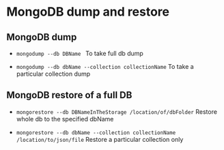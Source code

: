 # MongoDB dump and restore

## MongoDB dump
- ```mongodump --db DBName ```
    To take full db dump

- ```mongodump --db dbName --collection collectionName```
    To take a particular collection dump

## MongoDB restore of a full DB
- ```mongorestore --db DBNameInTheStorage /location/of/dbFolder```
    Restore whole db to the specified dbName

- ```mongorestore --db dbName --collection collectionName /location/to/json/file```
    Restore a particular collection only
